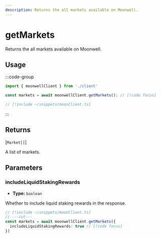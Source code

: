 ```yaml
---
description: Returns the all markets available on Moonwell.
---
```


# getMarkets

Returns the all markets available on Moonwell.

## Usage

:::code-group

```ts twoslash [example.ts]
import { moonwellClient } from './client'

const markets = await moonwellClient.getMarkets(); // [!code focus]
```

```ts twoslash [client.ts] filename="client.ts"
// [!include ~/snippets/moonClient.ts]
```

:::

## Returns

[`Market[]`]<!-- /docs/glossary/types#market -->

A list of markets.

## Parameters

### includeLiquidStakingRewards

- **Type:** `boolean`

Whether to include liquid staking rewards in the response.

```ts twoslash
// [!include ~/snippets/moonClient.ts]
// ---cut---
const markets = await moonwellClient.getMarkets({
  includeLiquidStakingRewards: true // [!code focus]
})
```

<!-- ### blockNumber (optional)

- **Type:** `bigint`

The balance of the account at a block number.

```ts twoslash
// [!include ~/snippets/moonClient.ts]
// ---cut---
const balance = await publicClient.getBalance({
  address: '0xA0Cf798816D4b9b9866b5330EEa46a18382f251e',
  blockNumber: 69420n  // [!code focus]
})
```

### blockTag (optional)

- **Type:** `'latest' | 'earliest' | 'pending' | 'safe' | 'finalized'`

The balance of the account at a block tag.

```ts twoslash
// [!include ~/snippets/moonClient.ts]
// ---cut---
const balance = await publicClient.getBalance({
  address: '0xA0Cf798816D4b9b9866b5330EEa46a18382f251e',
  blockTag: 'safe'  // [!code focus]
})
``` -->